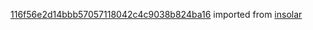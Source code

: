 [116f56e2d14bbb57057118042c4c9038b824ba16](https://github.com/insolar/insolar/commit/116f56e2d14bbb57057118042c4c9038b824ba16) imported from [insolar](https://github.com/insolar/insolar)
